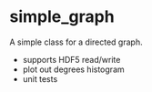 # simple_graph

A simple class for a directed graph. 

* supports HDF5 read/write
* plot out degrees histogram
* unit tests


